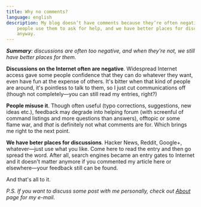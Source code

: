 ```yaml
---
title: Why no comments?
language: english
description: My blog doesn’t have comments because they’re often negative,
    people use them to ask for help, and we have better places for discussions
    anyway.
---
```


_**Summary**: discussions are often too negative, and when they're not, we
still have better places for them._

**Discussions on the Internet often are negative**. Widespread Internet access
gave some people confidence that they can do whatever they want, even have fun
at the expense of others. It's bitter when that kind of people are around, it's
pointless to talk to them, so I just cut communications off (though not
completely—you can still read my entries, right?)

**People misuse it**. Though often useful (typo corrections, suggestions, new
ideas etc.), feedback may degrade into helping forum (with screenful of command
listings and more questions than answers), offtopic or some flame war, and
*that* is definitely not what comments are for. Which brings me right to the
next point.

**We have beter places for discussions**. Hacker News, Reddit, Google+,
whatever—just use what you like. Come here to read the entry and then go spread
the word. After all, search engines became an entry gates to Internet and it
doesn't matter anymore if you commented my article here or elsewhere—your
feedback still can be found.

And that's all to it.

*P.S. If you want to discuss some post with me personally, check out
[About][about] page for my e-mail.*

[about]: /about.html

